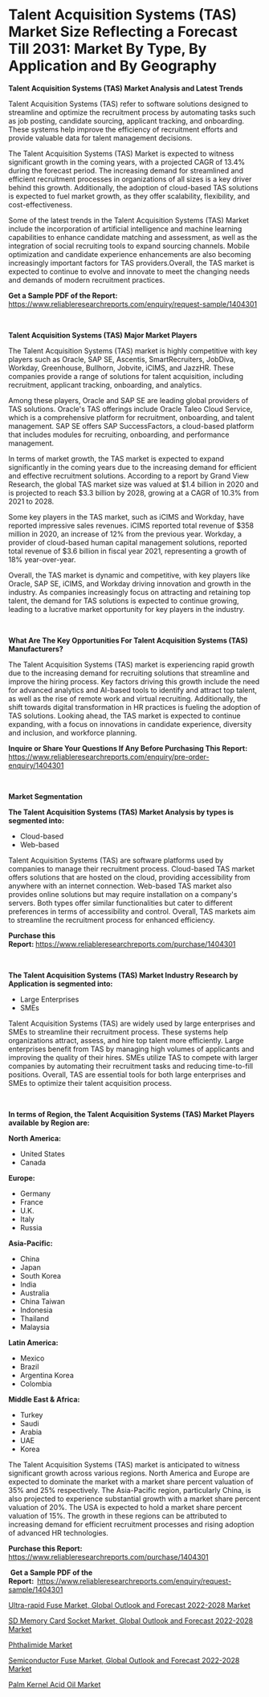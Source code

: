 <p><h1>Talent Acquisition Systems (TAS) Market Size Reflecting a Forecast Till 2031: Market By Type, By Application and By Geography</h1></p><p><strong>Talent Acquisition Systems (TAS) Market Analysis and Latest Trends</strong></p>
<p><p>Talent Acquisition Systems (TAS) refer to software solutions designed to streamline and optimize the recruitment process by automating tasks such as job posting, candidate sourcing, applicant tracking, and onboarding. These systems help improve the efficiency of recruitment efforts and provide valuable data for talent management decisions.</p><p>The Talent Acquisition Systems (TAS) Market is expected to witness significant growth in the coming years, with a projected CAGR of 13.4% during the forecast period. The increasing demand for streamlined and efficient recruitment processes in organizations of all sizes is a key driver behind this growth. Additionally, the adoption of cloud-based TAS solutions is expected to fuel market growth, as they offer scalability, flexibility, and cost-effectiveness.</p><p>Some of the latest trends in the Talent Acquisition Systems (TAS) Market include the incorporation of artificial intelligence and machine learning capabilities to enhance candidate matching and assessment, as well as the integration of social recruiting tools to expand sourcing channels. Mobile optimization and candidate experience enhancements are also becoming increasingly important factors for TAS providers.Overall, the TAS market is expected to continue to evolve and innovate to meet the changing needs and demands of modern recruitment practices.</p></p>
<p><strong>Get a Sample PDF of the Report:&nbsp;</strong> <a href="https://www.reliableresearchreports.com/enquiry/request-sample/1404301">https://www.reliableresearchreports.com/enquiry/request-sample/1404301</a></p>
<p>&nbsp;</p>
<p><strong>Talent Acquisition Systems (TAS) Major Market Players</strong></p>
<p><p>The Talent Acquisition Systems (TAS) market is highly competitive with key players such as Oracle, SAP SE, Ascentis, SmartRecruiters, JobDiva, Workday, Greenhouse, Bullhorn, Jobvite, iCIMS, and JazzHR. These companies provide a range of solutions for talent acquisition, including recruitment, applicant tracking, onboarding, and analytics.</p><p>Among these players, Oracle and SAP SE are leading global providers of TAS solutions. Oracle's TAS offerings include Oracle Taleo Cloud Service, which is a comprehensive platform for recruitment, onboarding, and talent management. SAP SE offers SAP SuccessFactors, a cloud-based platform that includes modules for recruiting, onboarding, and performance management.</p><p>In terms of market growth, the TAS market is expected to expand significantly in the coming years due to the increasing demand for efficient and effective recruitment solutions. According to a report by Grand View Research, the global TAS market size was valued at $1.4 billion in 2020 and is projected to reach $3.3 billion by 2028, growing at a CAGR of 10.3% from 2021 to 2028.</p><p>Some key players in the TAS market, such as iCIMS and Workday, have reported impressive sales revenues. iCIMS reported total revenue of $358 million in 2020, an increase of 12% from the previous year. Workday, a provider of cloud-based human capital management solutions, reported total revenue of $3.6 billion in fiscal year 2021, representing a growth of 18% year-over-year.</p><p>Overall, the TAS market is dynamic and competitive, with key players like Oracle, SAP SE, iCIMS, and Workday driving innovation and growth in the industry. As companies increasingly focus on attracting and retaining top talent, the demand for TAS solutions is expected to continue growing, leading to a lucrative market opportunity for key players in the industry.</p></p>
<p>&nbsp;</p>
<p><strong>What Are The Key Opportunities For Talent Acquisition Systems (TAS) Manufacturers?</strong></p>
<p><p>The Talent Acquisition Systems (TAS) market is experiencing rapid growth due to the increasing demand for recruiting solutions that streamline and improve the hiring process. Key factors driving this growth include the need for advanced analytics and AI-based tools to identify and attract top talent, as well as the rise of remote work and virtual recruiting. Additionally, the shift towards digital transformation in HR practices is fueling the adoption of TAS solutions. Looking ahead, the TAS market is expected to continue expanding, with a focus on innovations in candidate experience, diversity and inclusion, and workforce planning.</p></p>
<p><strong>Inquire or Share Your Questions If Any Before Purchasing This Report:</strong> <a href="https://www.reliableresearchreports.com/enquiry/pre-order-enquiry/1404301">https://www.reliableresearchreports.com/enquiry/pre-order-enquiry/1404301</a></p>
<p>&nbsp;</p>
<p><strong>Market Segmentation</strong></p>
<p><strong>The Talent Acquisition Systems (TAS) Market Analysis by types is segmented into:</strong></p>
<p><ul><li>Cloud-based</li><li>Web-based</li></ul></p>
<p><p>Talent Acquisition Systems (TAS) are software platforms used by companies to manage their recruitment process. Cloud-based TAS market offers solutions that are hosted on the cloud, providing accessibility from anywhere with an internet connection. Web-based TAS market also provides online solutions but may require installation on a company's servers. Both types offer similar functionalities but cater to different preferences in terms of accessibility and control. Overall, TAS markets aim to streamline the recruitment process for enhanced efficiency.</p></p>
<p><strong>Purchase this Report:&nbsp;</strong><a href="https://www.reliableresearchreports.com/purchase/1404301">https://www.reliableresearchreports.com/purchase/1404301</a></p>
<p>&nbsp;</p>
<p><strong>The Talent Acquisition Systems (TAS) Market Industry Research by Application is segmented into:</strong></p>
<p><ul><li>Large Enterprises</li><li>SMEs</li></ul></p>
<p><p>Talent Acquisition Systems (TAS) are widely used by large enterprises and SMEs to streamline their recruitment process. These systems help organizations attract, assess, and hire top talent more efficiently. Large enterprises benefit from TAS by managing high volumes of applicants and improving the quality of their hires. SMEs utilize TAS to compete with larger companies by automating their recruitment tasks and reducing time-to-fill positions. Overall, TAS are essential tools for both large enterprises and SMEs to optimize their talent acquisition process.</p></p>
<p>&nbsp;</p>
<p><strong>In terms of Region, the Talent Acquisition Systems (TAS) Market Players available by Region are:</strong></p>
<p>
    <p> <strong> North America: </strong>
        <ul>
            <li>United States</li>
            <li>Canada</li>
        </ul>
        </p> 
    <p> <strong> Europe: </strong>
        <ul>
            <li>Germany</li>
            <li>France</li>
            <li>U.K.</li>
            <li>Italy</li>
            <li>Russia</li>
        </ul>
        </p> 
    <p> <strong> Asia-Pacific: </strong>
        <ul>
            <li>China</li>
            <li>Japan</li>
            <li>South Korea</li>
            <li>India</li>
            <li>Australia</li>
            <li>China Taiwan</li>
            <li>Indonesia</li>
            <li>Thailand</li>
            <li>Malaysia</li>
        </ul>
        </p> 
    <p> <strong> Latin America: </strong>
        <ul>
            <li>Mexico</li>
            <li>Brazil</li>
            <li>Argentina Korea</li>
            <li>Colombia</li>
        </ul>
        </p> 
    <p> <strong> Middle East & Africa: </strong>
        <ul>
            <li>Turkey</li>
            <li>Saudi</li>
            <li>Arabia</li>
            <li>UAE</li>
            <li>Korea</li>
        </ul>
    </p>
    </p>
<p><p>The Talent Acquisition Systems (TAS) market is anticipated to witness significant growth across various regions. North America and Europe are expected to dominate the market with a market share percent valuation of 35% and 25% respectively. The Asia-Pacific region, particularly China, is also projected to experience substantial growth with a market share percent valuation of 20%. The USA is expected to hold a market share percent valuation of 15%. The growth in these regions can be attributed to increasing demand for efficient recruitment processes and rising adoption of advanced HR technologies.</p></p>
<p><strong>Purchase this Report: </strong><a href="https://www.reliableresearchreports.com/purchase/1404301">https://www.reliableresearchreports.com/purchase/1404301</a></p>
<p>&nbsp;<strong>Get a Sample PDF of the Report:&nbsp;&nbsp;</strong><a href="https://www.reliableresearchreports.com/enquiry/request-sample/1404301">https://www.reliableresearchreports.com/enquiry/request-sample/1404301</a></p>
<p><strong></strong></p>
<p><p><a href="https://extreme-scabiosa-c81.notion.site/Ultra-rapid-Fuse-Market-Global-Outlook-and-Forecast-2022-2028-Market-Analysis-Examines-its-Scope-on-7432ec56109b4ad39189c897296901f7">Ultra-rapid Fuse Market, Global Outlook and Forecast 2022-2028 Market</a></p><p><a href="https://funky-papaya-cf4.notion.site/SD-Memory-Card-Socket-Market-Global-Outlook-and-Forecast-2022-2028-Market-Furnish-Information-about-b65f1249b68b481295369ef652a658d6">SD Memory Card Socket Market, Global Outlook and Forecast 2022-2028 Market</a></p><p><a href="https://view.publitas.com/reportprime-1/phthalimide-market-research-report-forecasted-for-period-from-2024-2031-by-market-type-market-application-and-region/">Phthalimide Market</a></p><p><a href="https://summer-dogwood-3e9.notion.site/Semiconductor-Fuse-Market-Global-Outlook-and-Forecast-2022-2028-Market-Size-Growing-and-Forecasted--262c1c25a2cd4e9a8dc9c4d828c82673">Semiconductor Fuse Market, Global Outlook and Forecast 2022-2028 Market</a></p><p><a href="https://view.publitas.com/reportprime-1/palm-kernel-acid-oil-market-size-and-growth-market-segmentation-regional-and-country-breakdowns-and-market-trends-for-period-from-2024-2031/">Palm Kernel Acid Oil Market</a></p></p>